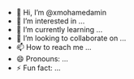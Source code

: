 - 👋 Hi, I’m @xmohamedamin
- 👀 I’m interested in ...
- 🌱 I’m currently learning ...
- 💞️ I’m looking to collaborate on ...
- 📫 How to reach me ...
- 😄 Pronouns: ...
- ⚡ Fun fact: ...

<!---
xmohamedamin/xmohamedamin is a ✨ special ✨ repository because its `README.md` (this file) appears on your GitHub profile.
You can click the Preview link to take a look at your changes.
--->
